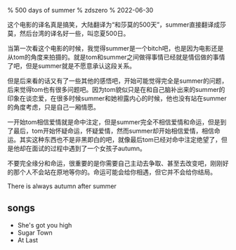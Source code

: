 % 500 days of summer
% zdszero
% 2022-06-30

这个电影的译名真是搞笑，大陆翻译为“和莎莫的500天”，summer直接翻译成莎莫，然后台湾的译名好一些，叫恋夏500日。

当第一次看这个电影的时候，我觉得summer是一个bitch吧，也是因为电影还是从tom的角度来拍摄的。就是tom和summer之间做得事情已经就是情侣做的事情了吧，但是summer就是不愿意承认这段关系。

但是后来看的话又有了一些其他的感悟吧，开始可能觉得完全是summer的问题，后来觉得tom也有很多问题吧。因为tom貌似只是在和自己脑补出来的summer的印象在谈恋爱，在很多时候summer和她袒露内心的时候，他也没有站在summer的角度考虑，只是自己一厢情愿。

一开始tom相信爱情就是命中注定，但是summer完全不相信爱情和命运，但是到了最后，tom开始怀疑命运，怀疑爱情，然而summer却开始相信爱情，相信命运。其实这种东西也不是非黑即白的吧，就像最后tom已经对命中注定绝望了，但是他却在面试的过程中遇到了一个女孩子autumn。

不要完全缘分和命运，很重要的是你需要自己主动去争取、甚至去改变吧，刚刚好的那个人不会站在原地等你的。命运可能会给你相遇，但它并不会给你结局。

There is always autumn after summer

## songs

* She's got you high
* Sugar Town
* At Last
